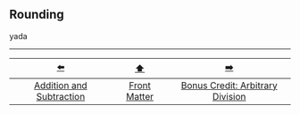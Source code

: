 ## Rounding

yada

---

|            [⬅️](07-add-subtract.md)            |      [⬆️](../../IntegerLab/README.md)      |                [➡️](09-arbitrary-division.md)                |
|:----------------------------------------------:|:------------------------------------------:|:------------------------------------------------------------:|
| [Addition and Subtraction](07-add-subtract.md) | [Front Matter](../../IntegerLab/README.md) | [Bonus Credit: Arbitrary Division](09-arbitrary-division.md) |
